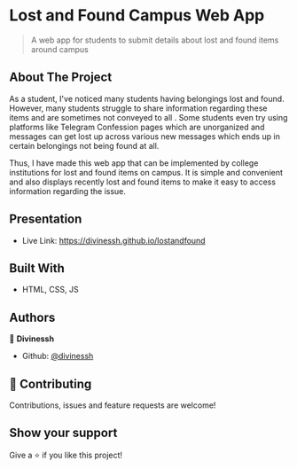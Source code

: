 # Lost and Found Campus Web App
>A web app for students to submit details about lost and found items around campus

## About The Project
As a student, I've noticed many students having belongings lost and found. However, many students struggle to share information regarding these items and are sometimes not conveyed to all . Some students even try using platforms like Telegram Confession pages which are unorganized and messages can get lost up across various new messages which ends up in certain belongings not being found at all. 

Thus, I have made this web app that can be implemented by college institutions for lost and found items on campus. It is simple and convenient and also displays recently lost and found items to make it easy to access information regarding the issue.

## Presentation
- Live Link: https://divinessh.github.io/lostandfound

## Built With

- HTML, CSS, JS

## Authors

👤 **Divinessh**

- Github: [@divinessh](https://github.com/divinessh)

## 🤝 Contributing

Contributions, issues and feature requests are welcome!

## Show your support

Give a ⭐️ if you like this project!
